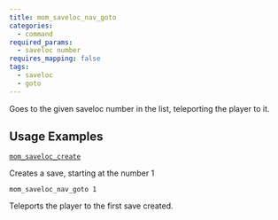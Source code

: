 ```yaml
---
title: mom_saveloc_nav_goto
categories:
  - command
required_params:
  - saveloc number
requires_mapping: false
tags:
  - saveloc
  - goto
---
```


Goes to the given saveloc number in the list, teleporting the player to it.

## Usage Examples

[`mom_saveloc_create`](/command/mom_saveloc_create)

Creates a save, starting at the number 1

`mom_saveloc_nav_goto 1`

Teleports the player to the first save created.
